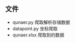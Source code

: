 ## 文件
<ul>
<li> qunaer.py 爬取解析存储数据</li>
<li> datapoint.py 坐标爬取</li>
<li> qunaer.xlsx 爬取到的数据</li>
</ul>
